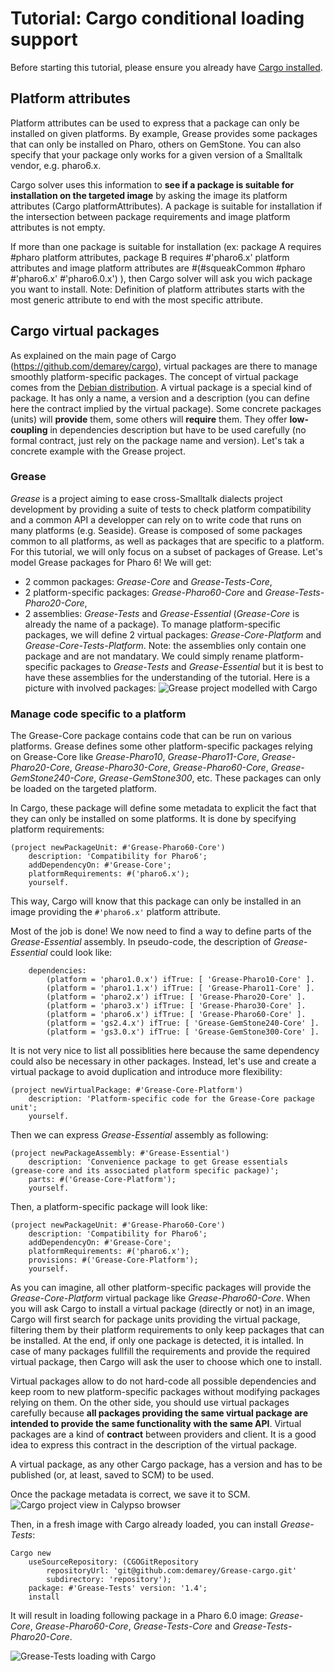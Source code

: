 # Tutorial: Cargo conditional loading support

Before starting this tutorial, please ensure you already have [Cargo installed](https://github.com/demarey/cargo#install-cargo).

## Platform attributes
Platform attributes can be used to express that a package can only be installed on given platforms. By example, Grease provides some packages that can only be installed on Pharo, others on GemStone. You can also specify that your package only works for a given version of a Smalltalk vendor, e.g. pharo6.x.

Cargo solver uses this information to **see if a package is suitable for installation on the targeted image** by asking the image its platform attributes (Cargo platformAttributes). A package is suitable for installation if the intersection between package requirements and image platform attributes is not empty.

If more than one package is suitable for installation (ex: package A requires #pharo platform attributes, package B requires #'pharo6.x' platform attributes and image platform attributes are #(#squeakCommon #pharo #'pharo6.x' #'pharo6.0.x') ), then Cargo solver will ask you wich package you want to install. 
Note: Definition of platform attributes starts with the most generic attribute to end with the most specific attribute.

## Cargo virtual packages
As explained on the main page of Cargo (https://github.com/demarey/cargo), virtual packages are there to manage smoothly platform-specific packages. The concept of virtual package comes from the [Debian distribution](http://www.linuxtopia.org/online_books/linux_system_administration/debian_linux_guides/debian_linux_faq/ch-pkg_basics.en_007.html).
A virtual package is a special kind of package. It has only a name, a version and a description (you can define here the contract implied by the virtual package). Some concrete packages (units) will **provide** them, some others will **require** them. They offer **low-coupling** in dependencies description but have to be used carefully (no formal contract, just rely on the package name and version).
Let's tak a concrete example with the Grease project.

### Grease
*Grease* is a project aiming to ease cross-Smalltalk dialects project development by providing a suite of tests to check platform compatibility and a common API a developper can rely on to write code that runs on many platforms (e.g. Seaside).
Grease is composed of some packages common to all platforms, as well as packages that are specific to a platform. For this tutorial, we will only focus on a subset of packages of Grease.
Let's model Grease packages for Pharo 6!
We will get:
- 2 common packages: *Grease-Core* and *Grease-Tests-Core*,
- 2 platform-specific packages: *Grease-Pharo60-Core* and *Grease-Tests-Pharo20-Core*,
- 2 assemblies: *Grease-Tests* and *Grease-Essential* (*Grease-Core* is already the name of a package). 
To manage platform-specific packages, we will define 2 virtual packages: *Grease-Core-Platform* and *Grease-Core-Tests-Platform*.
Note: the assemblies only contain one package and are not mandatary. We could simply rename platform-specific packages to *Grease-Tests* and *Grease-Essential* but it is best to have these assemblies for the understanding of the tutorial.
Here is a picture with involved packages: ![Grease project modelled with Cargo](/doc/grease-cargo-tuto.png)

### Manage code specific to a platform
The Grease-Core package contains code that can be run on various platforms. Grease defines some other platform-specific packages relying on Grease-Core like *Grease-Pharo10*, *Grease-Pharo11-Core*, *Grease-Pharo20-Core*, *Grease-Pharo30-Core*, *Grease-Pharo60-Core*, *Grease-GemStone240-Core*, *Grease-GemStone300*, etc. These packages can only be loaded on the targeted platform.

In Cargo, these package will define some metadata to explicit the fact that they can only be installed on some platforms. It is done by specifying platform requirements:
```smalltalk
(project newPackageUnit: #'Grease-Pharo60-Core')
	description: 'Compatibility for Pharo6';
	addDependencyOn: #'Grease-Core';
	platformRequirements: #('pharo6.x');
	yourself.
```
This way, Cargo will know that this package can only be installed in an image providing the `#'pharo6.x'` platform attribute.

Most of the job is done! We now need to find a way to define parts of the *Grease-Essential* assembly. In pseudo-code, the description of *Grease-Essential* could look like:
```smalltalk
	dependencies:
		(platform = 'pharo1.0.x') ifTrue: [ 'Grease-Pharo10-Core' ].
		(platform = 'pharo1.1.x') ifTrue: [ 'Grease-Pharo11-Core' ].
		(platform = 'pharo2.x') ifTrue: [ 'Grease-Pharo20-Core' ].
		(platform = 'pharo3.x') ifTrue: [ 'Grease-Pharo30-Core' ].
		(platform = 'pharo6.x') ifTrue: [ 'Grease-Pharo60-Core' ].
		(platform = 'gs2.4.x') ifTrue: [ 'Grease-GemStone240-Core' ].
		(platform = 'gs3.0.x') ifTrue: [ 'Grease-GemStone300-Core' ].
```
It is not very nice to list all possiblities here because the same dependency could also be necessary in other packages. Instead, let's use and create a virtual package to avoid duplication and introduce more flexibility:
```smalltalk
(project newVirtualPackage: #'Grease-Core-Platform')
	description: 'Platform-specific code for the Grease-Core package unit';
	yourself.
```
Then we can express *Grease-Essential* assembly as following:
```smalltalk
(project newPackageAssembly: #'Grease-Essential')
	description: 'Convenience package to get Grease essentials (grease-core and its associated platform specific package)';
	parts: #('Grease-Core-Platform');
	yourself.
```
Then, a platform-specific package will look like:
```smalltalk
(project newPackageUnit: #'Grease-Pharo60-Core')
	description: 'Compatibility for Pharo6';
	addDependencyOn: #'Grease-Core';
	platformRequirements: #('pharo6.x');
	provisions: #('Grease-Core-Platform');
	yourself.
```
As you can imagine, all other platform-specific packages will provide the *Grease-Core-Platform* virtual package like *Grease-Pharo60-Core*. When you will ask Cargo to install a virtual package (directly or not) in an image, Cargo will first search for package units providing the virtual package, filtering them by their platform requirements to only keep packages that can be installed. At the end, if only one package is detected, it is intalled. In case of many packages fullfill the requirements and provide the required virtual package, then Cargo will ask the user to choose which one to install.

Virtual packages allow to do not hard-code all possible dependencies and keep room to new platform-specific packages without modifying packages relying on them. On the other side, you should use virtual packages carefully because **all packages providing the same virtual package are intended to provide the same functionality with the same API**. Virtual packages are a kind of **contract** between providers and client. It is a good idea to express this contract in the description of the virtual package.

A virtual package, as any other Cargo package, has a version and has to be published (or, at least, saved to SCM) to be used.

Once the package metadata is correct, we save it to SCM.
![Cargo project view in Calypso browser](/doc/grease-calypso.png)

Then, in a fresh image with Cargo already loaded, you can install *Grease-Tests*:
```smalltalk
Cargo new 
	useSourceRepository: (CGOGitRepository 
		repositoryUrl: 'git@github.com:demarey/Grease-cargo.git'
		subdirectory: 'repository');
	package: #'Grease-Tests' version: '1.4';
	install
```
It will result in loading following package in a Pharo 6.0 image: *Grease-Core*, *Grease-Pharo60-Core*, *Grease-Tests-Core* and *Grease-Tests-Pharo20-Core*.

![Grease-Tests loading with Cargo](/doc/grease-tests-loading.png)
